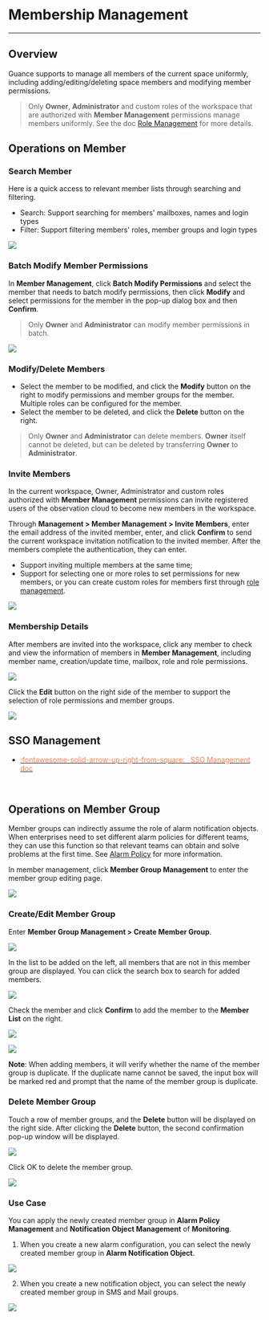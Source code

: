 # Membership Management
---

## Overview  
Guance supports to manage all members of the current space uniformly, including adding/editing/deleting space members and modifying member permissions.

> Only **Owner**, **Administrator** and custom roles of the workspace that are authorized with **Member Management** permissions manage members uniformly. See the doc [Role Management](role-management.md) for more details.

## Operations on Member

### Search Member

Here is a quick access to relevant member lists through searching and filtering.

- Search: Support searching for members' mailboxes, names and login types
- Filter: Support filtering members' roles, member groups and login types

![](img/8.member_10.png)

### Batch Modify Member Permissions

In **Member Management**, click **Batch Modify Permissions** and select the member that needs to batch modify permissions, then click **Modify** and select permissions for the member in the pop-up dialog box and then **Confirm**.

> Only **Owner** and **Administrator** can modify member permissions in batch.

![](img/8.member_3.png)

### Modify/Delete Members

- Select the member to be modified, and click the **Modify** button on the right to modify permissions and member groups for the member. Multiple roles can be configured for the member.
- Select the member to be deleted, and click the **Delete** button on the right.

> Only **Owner** and **Administrator** can delete members. **Owner** itself cannot be deleted, but can be deleted by transferring **Owner** to **Administrator**.

### Invite Members

In the current workspace, Owner, Administrator and custom roles authorized with **Member Management** permissions can invite registered users of the observation cloud to become new members in the workspace.

Through **Management > Member Management > Invite Members**, enter the email address of the invited member, enter, and click **Confirm** to send the current workspace invitation notification to the invited member. After the members complete the authentication, they can enter.

- Support inviting multiple members at the same time;
- Support for selecting one or more roles to set permissions for new members, or you can create custom roles for members first through [role management](role-management.md).

![](img/8.member_1.png)

### Membership Details

After members are invited into the workspace, click any member to check and view the information of members in **Member Management**, including member name, creation/update time, mailbox, role and role permissions.

![](img/8.member_7.png)

Click the **Edit** button on the right side of the member to support the selection of role permissions and member groups.

![](img/8.member_8.png)

## SSO Management

<div class="grid cards" markdown>

- [<font color="coral"> :fontawesome-solid-arrow-up-right-from-square: &nbsp; SSO Management doc</font>](./sso/index.md)

<br/>

</div>

## Operations on Member Group

Member groups can indirectly assume the role of alarm notification objects. When enterprises need to set different alarm policies for different teams, they can use this function so that relevant teams can obtain and solve problems at the first time. See [Alarm Policy](../monitoring/alert-setting.md) for more information.

In member management, click **Member Group Management** to enter the member group editing page.

![](img/8.member_9.png)

### Create/Edit Member Group

Enter **Member Group Management > Create Member Group**.

![](img/1-member-3.jpeg)

In the list to be added on the left, all members that are not in this member group are displayed. You can click the search box to search for added members.

![](img/1-member-4.jpeg)

Check the member and click **Confirm** to add the member to the **Member List** on the right.

![](img/1-member-5.jpeg)

![](img/1-member-6.jpeg)

**Note**: When adding members, it will verify whether the name of the member group is duplicate. If the duplicate name cannot be saved, the input box will be marked red and prompt that the name of the member group is duplicate.

### Delete Member Group

Touch a row of member groups, and the **Delete** button will be displayed on the right side. After clicking the **Delete** button, the second confirmation pop-up window will be displayed.

![](img/1-member-1.jpeg)

Click OK to delete the member group.

![](img/1-member-2.png)

### Use Case

You can apply the newly created member group in **Alarm Policy Management** and **Notification Object Management** of **Monitoring**.

1. When you create a new alarm configuration, you can select the newly created member group in **Alarm Notification Object**.

![](img/1-member-management-1.jpeg)

2. When you create a new notification object, you can select the newly created member group in SMS and Mail groups.

![](img/1-member-management-2.png)

